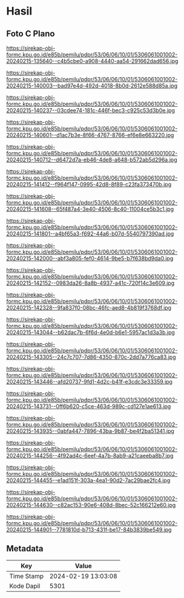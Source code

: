 # Hasil

## Foto C Plano

https://sirekap-obj-formc.kpu.go.id/e85b/pemilu/pdpr/53/06/06/10/01/5306061001002-20240215-135640--c4b5cbe0-a908-4440-aa54-291662dad656.jpg

https://sirekap-obj-formc.kpu.go.id/e85b/pemilu/pdpr/53/06/06/10/01/5306061001002-20240215-140003--bad97e4d-492d-4018-8b0d-2612e588d85a.jpg

https://sirekap-obj-formc.kpu.go.id/e85b/pemilu/pdpr/53/06/06/10/01/5306061001002-20240215-140237--03cdee74-181c-446f-bec3-c925c53d3b0e.jpg

https://sirekap-obj-formc.kpu.go.id/e85b/pemilu/pdpr/53/06/06/10/01/5306061001002-20240215-140601--d1ac7b3e-8f66-4767-8766-ef6e8e663220.jpg

https://sirekap-obj-formc.kpu.go.id/e85b/pemilu/pdpr/53/06/06/10/01/5306061001002-20240215-140712--d6472d7a-eb46-4de8-a648-b572ab5d296a.jpg

https://sirekap-obj-formc.kpu.go.id/e85b/pemilu/pdpr/53/06/06/10/01/5306061001002-20240215-141412--f964f147-0995-42d8-8f89-c23fa373470b.jpg

https://sirekap-obj-formc.kpu.go.id/e85b/pemilu/pdpr/53/06/06/10/01/5306061001002-20240215-141608--65f487a4-3e40-4506-8c40-11004ce5b3c1.jpg

https://sirekap-obj-formc.kpu.go.id/e85b/pemilu/pdpr/53/06/06/10/01/5306061001002-20240215-141801--a4bf65a3-f692-44a6-b07d-5540797390ad.jpg

https://sirekap-obj-formc.kpu.go.id/e85b/pemilu/pdpr/53/06/06/10/01/5306061001002-20240215-142000--abf3a805-fef0-4614-9be5-b7f638bd9da0.jpg

https://sirekap-obj-formc.kpu.go.id/e85b/pemilu/pdpr/53/06/06/10/01/5306061001002-20240215-142152--0983da26-8a8b-4937-a41c-720f14c3e609.jpg

https://sirekap-obj-formc.kpu.go.id/e85b/pemilu/pdpr/53/06/06/10/01/5306061001002-20240215-142328--9fa837f0-08bc-46fc-aed8-4b819f3768df.jpg

https://sirekap-obj-formc.kpu.go.id/e85b/pemilu/pdpr/53/06/06/10/01/5306061001002-20240215-143044--b62dac7b-6f6d-4e0d-b6e1-5957ac1d3a3b.jpg

https://sirekap-obj-formc.kpu.go.id/e85b/pemilu/pdpr/53/06/06/10/01/5306061001002-20240215-143305--24c7c707-7d86-4350-870c-2dd7a776ca83.jpg

https://sirekap-obj-formc.kpu.go.id/e85b/pemilu/pdpr/53/06/06/10/01/5306061001002-20240215-143446--afd20737-9fd1-4d2c-b41f-e3cdc3e33359.jpg

https://sirekap-obj-formc.kpu.go.id/e85b/pemilu/pdpr/53/06/06/10/01/5306061001002-20240215-143731--0ff6b620-c5ce-463d-989c-cd127e1ae613.jpg

https://sirekap-obj-formc.kpu.go.id/e85b/pemilu/pdpr/53/06/06/10/01/5306061001002-20240215-143935--0abfa447-7896-43ba-9b87-be4f2ba51341.jpg

https://sirekap-obj-formc.kpu.go.id/e85b/pemilu/pdpr/53/06/06/10/01/5306061001002-20240215-144256--4f92ad4c-6eef-4a7b-8ab9-a21caeeba8b7.jpg

https://sirekap-obj-formc.kpu.go.id/e85b/pemilu/pdpr/53/06/06/10/01/5306061001002-20240215-144455--e1ad151f-303a-4ea1-90d2-7ac29bae2fc4.jpg

https://sirekap-obj-formc.kpu.go.id/e85b/pemilu/pdpr/53/06/06/10/01/5306061001002-20240215-144630--c82ac153-90e6-408d-8bec-52c166212e60.jpg

https://sirekap-obj-formc.kpu.go.id/e85b/pemilu/pdpr/53/06/06/10/01/5306061001002-20240215-144901--7781810d-b713-431f-be17-84b3839be549.jpg


## Metadata

| Key        | Value               |
| ---------- | ------------------- |
| Time Stamp | 2024-02-19 13:03:08 |
| Kode Dapil | 5301                |



